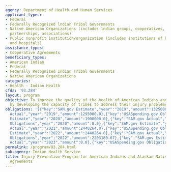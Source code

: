 ```yaml
---
agency: Department of Health and Human Services
applicant_types:
- Federal
- Federally Recognized lndian Tribal Governments
- Native American Organizations (includes lndian groups, cooperatives, corporations,
  partnerships, associations)
- Public nonprofit institution/organization (includes institutions of higher education
  and hospitals)
assistance_types:
- Cooperative Agreements
beneficiary_types:
- American Indian
- Federal
- Federally Recognized Indian Tribal Governments
- Native American Organizations
categories:
- Health - Indian Health
cfda: '93.284'
layout: program
objective: To improve the quality of the health of American Indians and Alaskan Natives
  by developing the capacity of tribes to address their injury problems.
obligations: '[{"key":"SAM.gov Estimate","year":"2019","amount":1325000.0},{"key":"SAM.gov
  Actual","year":"2019","amount":1295000.0},{"key":"USASpending.gov Obligations","year":"2019","amount":1285000.0},{"key":"SAM.gov
  Estimate","year":"2020","amount":1900000.0},{"key":"SAM.gov Actual","year":"2020","amount":2436525.0},{"key":"USASpending.gov
  Obligations","year":"2020","amount":0.0},{"key":"SAM.gov Estimate","year":"2021","amount":2440264.0},{"key":"SAM.gov
  Actual","year":"2021","amount":2440264.0},{"key":"USASpending.gov Obligations","year":"2021","amount":1576555.51},{"key":"SAM.gov
  Estimate","year":"2022","amount":2440264.0},{"key":"SAM.gov Actual","year":"2022","amount":2441213.0},{"key":"USASpending.gov
  Obligations","year":"2022","amount":2203180.67},{"key":"SAM.gov Estimate","year":"2023","amount":2441188.0},{"key":"SAM.gov
  Actual","year":"2023","amount":0.0},{"key":"USASpending.gov Obligations","year":"2023","amount":1984144.26}]'
permalink: /program/93.284.html
sub-agency: Indian Health Service
title: Injury Prevention Program for American Indians and Alaskan Natives Cooperative
  Agreements
---
```

